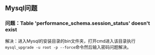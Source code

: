 ## Mysql问题

### 问题：Table 'performance_schema.session_status' doesn't exist

解决：进入Mysql的安装目录的bin文件夹，打开cmd进入该目录执行`mysql_upgrade -u root -p --force`命令然后输入密码问题解决。
